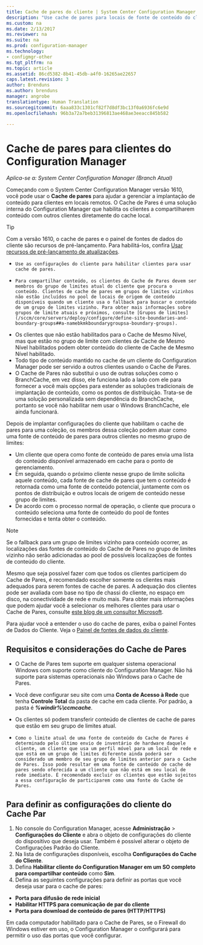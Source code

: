 ```yaml
---
title: Cache de pares do cliente | System Center Configuration Manager
description: "Use cache de pares para locais de fonte de conteúdo do cliente durante a implantação de conteúdo com o System Center Configuration Manager."
ms.custom: na
ms.date: 2/13/2017
ms.reviewer: na
ms.suite: na
ms.prod: configuration-manager
ms.technology:
- configmgr-other
ms.tgt_pltfrm: na
ms.topic: article
ms.assetid: 86cd5382-8b41-45db-a4f0-16265ae22657
caps.latest.revision: 3
author: Brenduns
ms.author: brenduns
manager: angrobe
translationtype: Human Translation
ms.sourcegitcommit: 6aaa833c1301cf82f7d8df3bc13f0a6936fc6e9d
ms.openlocfilehash: 96b3a72a7beb31396813ae468ae3eeacc845b582

---
```

# <a name="peer-cache-for-configuration-manager-clients"></a>Cache de pares para clientes do Configuration Manager

*Aplica-se a: System Center Configuration Manager (Branch Atual)*

Começando com o System Center Configuration Manager versão 1610, você pode usar o **Cache de pares** para ajudar a gerenciar a implantação de conteúdo para clientes em locais remotos. O Cache de Pares é uma solução interna do Configuration Manager que habilita os clientes a compartilharem conteúdo com outros clientes diretamente do cache local.   

> [!TIP]  
> Com a versão 1610, o cache de pares e o painel de fontes de dados do cliente são recursos de pré-lançamento. Para habilitá-los, confira [Usar recursos de pré-lançamento de atualizações](/sccm/core/servers/manage/install-in-console-updates#bkmk_prerelease).

 -     Use as configurações do cliente para habilitar clientes para usar cache de pares.
 -     Para compartilhar conteúdo, os clientes do Cache de Pares devem ser membros do grupo de limites atual do cliente que procura o conteúdo. Clientes de cache de pares em grupos de limites vizinhos não estão incluídos no pool de locais de origem de conteúdo disponíveis quando um cliente usa o fallback para buscar o conteúdo de um grupo de limites vizinho. Para obter mais informações sobre grupos de limite atuais e próximos, consulte [Grupos de limites](/sccm/core/servers/deploy/configure/define-site-boundaries-and-boundary-groups##a-namebkmkboundarygroupsa-boundary-groups).
 - Os clientes que não estão habilitados para o Cache de Mesmo Nível, mas que estão no grupo de limite com clientes de Cache de Mesmo Nível habilitados podem obter conteúdo do cliente de Cache de Mesmo Nível habilitado.  
 - Todo tipo de conteúdo mantido no cache de um cliente do Configuration Manager pode ser servido a outros clientes usando o Cache de Pares.
 -    O Cache de Pares não substitui o uso de outras soluções como o BranchCache, em vez disso, ele funciona lado a lado com ele para fornecer a você mais opções para estender as soluções tradicionais de implantação de conteúdo, como os pontos de distribuição. Trata-se de uma solução personalizada sem dependência do BranchCache, portanto se você não habilitar nem usar o Windows BranchCache, ele ainda funcionará.

Depois de implantar configurações do cliente que habilitam o cache de pares para uma coleção, os membros dessa coleção podem atuar como uma fonte de conteúdo de pares para outros clientes no mesmo grupo de limites:
 -    Um cliente que opera como fonte de conteúdo de pares envia uma lista do conteúdo disponível armazenado em cache para o ponto de gerenciamento.
 -    Em seguida, quando o próximo cliente nesse grupo de limite solicita aquele conteúdo, cada fonte de cache de pares que tem o conteúdo é retornada como uma fonte de conteúdo potencial, juntamente com os pontos de distribuição e outros locais de origem de conteúdo nesse grupo de limites.
 -    De acordo com o processo normal de operação, o cliente que procura o conteúdo seleciona uma fonte de conteúdo do pool de fontes fornecidas e tenta obter o conteúdo.

> [!NOTE]
> Se o fallback para um grupo de limites vizinho para conteúdo ocorrer, as localizações das fontes de conteúdo do Cache de Pares no grupo de limites vizinho não serão adicionadas ao pool de possíveis localizações de fontes de conteúdo do cliente.  

Mesmo que seja possível fazer com que todos os clientes participem do Cache de Pares, é recomendado escolher somente os clientes mais adequados para serem fontes de cache de pares.  A adequação dos clientes pode ser avaliada com base no tipo de chassi do cliente, no espaço em disco, na conectividade de rede e muito mais. Para obter mais informações que podem ajudar você a selecionar os melhores clientes para usar o Cache de Pares, consulte [este blog de um consultor Microsoft](https://blogs.technet.microsoft.com/setprice/2016/06/29/pe-peer-cache-custom-reporting-examples/).

Para ajudar você a entender o uso do cache de pares, exiba o painel Fontes de Dados do Cliente. Veja o [Painel de fontes de dados do cliente](/sccm/core/servers/deploy/configure/monitor-content-you-have-distributed#client-data-sources-dashboard).


## <a name="requirements-and-considerations-for-peer-cache"></a>Requisitos e considerações do Cache de Pares
- O Cache de Pares tem suporte em qualquer sistema operacional Windows com suporte como cliente do Configuration Manager. Não há suporte para sistemas operacionais não Windows para o Cache de Pares.

- Você deve configurar seu site com uma **Conta de Acesso à Rede** que tenha **Controle Total** da pasta de cache em cada cliente. Por padrão, a pasta é ***%windir%\ccmcache***.

- Os clientes só podem transferir conteúdo de clientes de cache de pares que estão em seu grupo de limites atual.

-     Como o limite atual de uma fonte de conteúdo do Cache de Pares é determinado pelo último envio de inventário de hardware daquele cliente, um cliente que usa um perfil móvel para um local de rede e que está em um grupo de limites diferente ainda poderá ser considerado um membro de seu grupo de limites anterior para o Cache de Pares. Isso pode resultar em uma fonte de conteúdo de cache de pares sendo oferecida a um cliente que não está em seu local de rede imediato. É recomendado excluir os clientes que estão sujeitos a essa configuração de participarem como uma fonte do Cache de Pares.

## <a name="to-configure-client-peer-cache-client-settings"></a>Para definir as configurações do cliente do Cache Par
1.    No console do Configuration Manager, acesse **Administração** > **Configurações do Cliente** e abra o objeto de configurações do cliente do dispositivo que deseja usar. Também é possível alterar o objeto de Configurações Padrão do Cliente.
2.    Na lista de configurações disponíveis, escolha **Configurações do Cache do Cliente**.
3.    Defina **Habilitar cliente do Configuration Manager em um SO completo para compartilhar conteúdo** como **Sim**.
4.    Defina as seguintes configurações para definir as portas que você deseja usar para o cache de pares:  
  -  **Porta para difusão de rede inicial**
  -  **Habilitar HTTPS para comunicação de par do cliente**
  -  **Porta para download de conteúdo de pares (HTTP/HTTPS)**

Em cada computador habilitado para o Cache de Pares, se o Firewall do Windows estiver em uso, o Configuration Manager o configurará para permitir o uso das portas que você configurar.



<!--HONumber=Feb17_HO2-->


